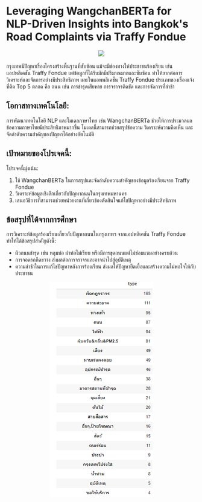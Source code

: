 

# Leveraging WangchanBERTa for NLP-Driven Insights into Bangkok's Road Complaints via Traffy Fondue

<p align="center">
  <img width = 200 heigth =200 src="https://storage.googleapis.com/traffy_public_bucket/traffy_logo/Image_fondue_logo.png">
</p>

กรุงเทพมีปัญหาเรื่องโครงสร้างพื้นฐานที่ซับซ้อน แม้จะมีช่องทางให้ประชาชนร้องเรียน เช่น แอปพลิเคชัน Traffy Fondue แต่ข้อมูลที่ได้รับมักมีปริมาณมากและซับซ้อน ทำให้ยากต่อการวิเคราะห์และจัดการอย่างมีประสิทธิภาพ และในแอพพลิเคชั่น Traffy Fondue ประเภทของเรื่องแจ้งที่ติด Top 5 ตลอด คือ ถนน เช่น การชำรุดเสียหาย การจราจรติดขัด และการจัดการที่ล่าช้า



## โอกาสทางเทคโนโลยี:

การพัฒนาเทคโนโลยี NLP และโมเดลภาษาไทย เช่น WangchanBERTa ช่วยให้การประมวลผลข้อความภาษาไทยมีประสิทธิภาพมากขึ้น โมเดลนี้สามารถช่วยสรุปข้อความ วิเคราะห์ความคิดเห็น และจัดลำดับความสำคัญของปัญหาได้อย่างอัตโนมัติ

## เป้าหมายของโปรเจคนี้:
โปรเจคนี้มุ่งเน้น:

1. ใช้ WangchanBERTa ในการสรุปและจัดลำดับความสำคัญของข้อมูลร้องเรียนจาก Traffy Fondue
2. วิเคราะห์ข้อมูลเชิงลึกเกี่ยวกับปัญหาถนนในกรุงเทพมหานคร
3. เสนอวิธีการที่สามารถช่วยหน่วยงานที่เกี่ยวข้องตัดสินใจแก้ไขปัญหาอย่างมีประสิทธิภาพ

## ข้อสรุปที่ได้จากการศึกษา
การวิเคราะห์ข้อมูลร้องเรียนเกี่ยวกับปัญหาถนนในกรุงเทพฯ จากแอปพลิเคชัน Traffy Fondue ทำให้ได้ข้อสรุปสำคัญดังนี้:
* ผิวถนนชำรุด เช่น หลุมบ่อ ฝาท่อไม่เรียบ หรือมีการขุดถนนแต่ไม่ซ่อมแซมอย่างครบถ้วน
* การจอดรถกีดขวาง ส่งผลต่อการจราจรและอาจนำไปสู่อุบัติเหตุ
* ความล่าช้าในการแก้ไขปัญหาหลังการร้องเรียน ส่งผลให้ปัญหายืดเยื้อและสร้างความไม่พอใจให้กับประชาชน



<p align="center">
  <img src="https://github.com/NoppalitP/RoadVoice-BKK/blob/main/Screenshot%202025-01-12%20202920.png">
</p>
